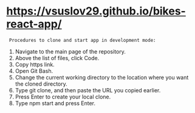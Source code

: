 # https://vsuslov29.github.io/bikes-react-app/

     Procedures to clone and start app in development mode:
1) Navigate to the main page of the repository.
2) Above the list of files, click  Code.
3) Copy https link.
4) Open Git Bash.
5) Change the current working directory to the location where you want the cloned directory.
6) Type git clone, and then paste the URL you copied earlier.
7) Press Enter to create your local clone.
8) Type npm start and press Enter.
